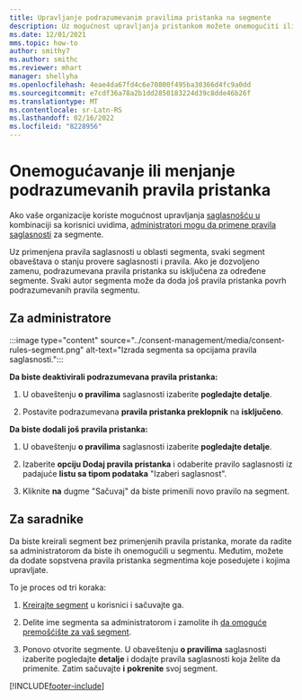 ```yaml
---
title: Upravljanje podrazumevanim pravilima pristanka na segmente
description: Uz mogućnost upravljanja pristankom možete onemogućiti ili promeniti podrazumevana pravila pristanka ako su omogućena zamenivanja.
ms.date: 12/01/2021
mms.topic: how-to
author: smithy7
ms.author: smithc
ms.reviewer: mhart
manager: shellyha
ms.openlocfilehash: 4eae4da67fd4c6e70800f495ba30366d4fc9a0dd
ms.sourcegitcommit: e7cdf36a78a2b1dd2850183224d39c8dde46b26f
ms.translationtype: MT
ms.contentlocale: sr-Latn-RS
ms.lasthandoff: 02/16/2022
ms.locfileid: "8228956"
---
```

# <a name="disable-or-change-default-consent-rules"></a>Onemogućavanje ili menjanje podrazumevanih pravila pristanka

Ako vaše organizacije koriste mogućnost upravljanja [saglasnošću u](../consent-management/overview.md) kombinaciji sa korisnici uvidima, [administratori mogu da primene pravila saglasnosti](activate-consent.md) za segmente. 

Uz primenjena pravila saglasnosti u oblasti segmenta, svaki segment obaveštava o stanju provere saglasnosti i pravila. Ako je dozvoljeno zamenu, podrazumevana pravila pristanka su isključena za određene segmente. Svaki autor segmenta može da doda još pravila pristanka povrh podrazumevanih pravila segmentu. 

## <a name="for-administrators"></a>Za administratore

:::image type="content" source="../consent-management/media/consent-rules-segment.png" alt-text="Izrada segmenta sa opcijama pravila saglasnosti.":::

**Da biste deaktivirali podrazumevana pravila pristanka:**

1. U obaveštenju **o pravilima** saglasnosti izaberite **pogledajte detalje**. 

1. Postavite podrazumevana **pravila pristanka preklopnik** na **isključeno**.

**Da biste dodali još pravila pristanka:**

1. U obaveštenju **o pravilima** saglasnosti izaberite **pogledajte detalje**. 

1. Izaberite **opciju Dodaj pravila pristanka** i odaberite pravilo saglasnosti iz padajuće **listu sa tipom podataka** "Izaberi saglasnost".

1. Kliknite **na** dugme "Sačuvaj" da biste primenili novo pravilo na segment.

## <a name="for-contributors"></a>Za saradnike

Da biste kreirali segment bez primenjenih pravila pristanka, morate da radite sa administratorom da biste ih onemogućili u segmentu. Međutim, možete da dodate sopstvena pravila pristanka segmentima koje posedujete i kojima upravljate.

To je proces od tri koraka: 
1. [Kreirajte segment](segments.md) u korisnici i sačuvajte ga. 

1. Delite ime segmenta sa administratorom i zamolite ih [da omoguće premošćište za vaš segment](activate-consent.md). 

1. Ponovo otvorite segmente. U obaveštenju **o pravilima** saglasnosti izaberite pogledajte **detalje** i dodajte pravila saglasnosti koja želite da primenite. Zatim sačuvajte **i** **pokrenite** svoj segment.



[!INCLUDE[footer-include](../includes/footer-banner.md)] 
